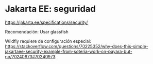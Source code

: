 # Jakarta EE: seguridad

https://jakarta.ee/specifications/security/

Recomendación: Usar glassfish

Wildfly requiere de configuración especial: https://stackoverflow.com/questions/70225352/why-does-this-simple-jakartaee-security-example-from-soteria-work-on-payara-but-no/70240973#70240973
